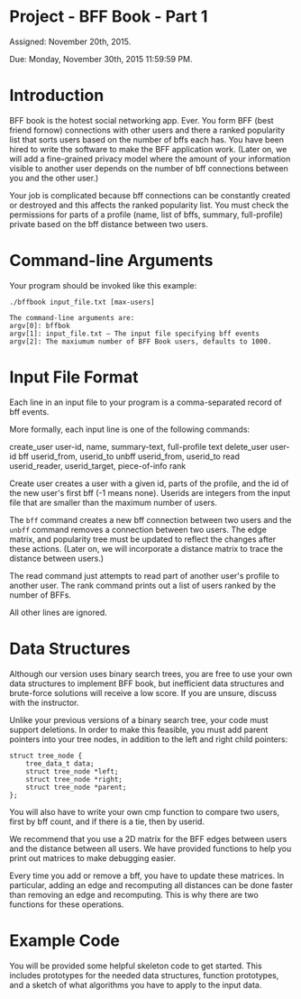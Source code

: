 # Project - BFF Book - Part 1

Assigned: November 20th, 2015.

Due: Monday, November 30th, 2015 11:59:59 PM.

# Introduction
BFF book is the hotest social networking app. Ever. You form BFF (best friend fornow) connections with other users and there a ranked popularity list that sorts users based on the number of bffs each has. You have been hired to write the software to make the BFF application work.
(Later on, we will add a fine-grained privacy model where the amount of your information visible to another user depends on the number of bff connections between you and the other user.)


Your job is complicated because bff connections can be constantly created or destroyed and this affects the ranked popularity list. You must check the permissions for parts of a profile (name, list of bffs, summary, full-profile) private based on the bff distance between two users.

# Command-line Arguments
Your program should be invoked like this example:
```
./bffbook input_file.txt [max-users]

The command-line arguments are:
argv[0]: bffbok
argv[1]: input_file.txt – The input file specifying bff events
argv[2]: The maxiumum number of BFF Book users, defaults to 1000.
```

# Input File Format
Each line in an input file to your program is a comma-separated record of bff events.

More formally, each input line is one of the following commands:

create_user user-id, name, summary-text, full-profile text
delete_user user-id
bff userid_from, userid_to
unbff userid_from, userid_to
read userid_reader, userid_target, piece-of-info
rank

Create user creates a user with a given id, parts of the profile, and the id of the new user's first bff (-1 means none). Userids are integers from the input file that are smaller than the maximum number of users.

The ``bff`` command creates a new bff connection between two users and
the ``unbff`` command removes a connection between two users. The edge
matrix, and popularity tree must be updated to reflect the changes
after these actions. (Later on, we will incorporate a distance matrix
to trace the distance between users.)

The read command just attempts to read part of another user's profile
to another user. The rank command prints out a list of users ranked by
the number of BFFs.

All other lines are ignored.

# Data Structures
Although our version uses binary search trees, you are free to use
your own data structures to implement BFF book, but inefficient data
structures and brute-force solutions will receive a low score. If you
are unsure, discuss with the instructor.

Unlike your previous versions of a binary search tree, your code must
support deletions. In order to make this feasible, you must add parent
pointers into your tree nodes, in addition to the left and right child
pointers:

```
struct tree_node {
	tree_data_t data;
	struct tree_node *left;
	struct tree_node *right;
	struct tree_node *parent;
};
```

You will also have to write your own cmp function to compare two
users, first by bff count, and if there is a tie, then by userid.

We recommend that you use a 2D matrix for the BFF edges between users and the distance between all users. We have provided functions to help you print out matrices to make debugging easier.

Every time you add or remove a bff, you have to update these
matrices. In particular, adding an edge and recomputing all distances
can be done faster than removing an edge and recomputing. This is why
there are two functions for these operations. 

# Example Code
You will be provided some helpful skeleton code to get started. This
includes prototypes for the needed data structures, function
prototypes, and a sketch of what algorithms you have to apply to the
input data.
